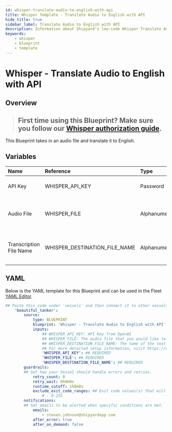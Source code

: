 ```yaml
---
id: whisper-translate-audio-to-english-with-api
title: Whisper Template - Translate Audio to English with API
hide_title: true
sidebar_label: Translate Audio to English with API
description: Information about Shipyard's low-code Whisper Translate Audio to English with API blueprint. This Blueprint takes in an audio file and translate it to English. 
keywords:
    - whisper
    - blueprint
    - template
---
```


# Whisper - Translate Audio to English with API

## Overview
> ## **First time using this Blueprint? Make sure you follow our [Whisper authorization guide](https://www.shipyardapp.com/docs/blueprint-library/whisper/whisper-authorization/)**.

This Blueprint takes in an audio file and translate it to English.

## Variables

| Name | Reference | Type | Required | Default | Options | Description |
|:-----|:----------|:-----|:---------|:--------|:--------|:------------|
| API Key | WHISPER_API_KEY  | Password |:white_check_mark: | `-` | - | API Key from OpenAI |
| Audio File | WHISPER_FILE  | Alphanumeric |:white_check_mark: | `-` | - | The audio file that you would like to translate to English |
| Transcription File Name | WHISPER_DESTINATION_FILE_NAME  | Alphanumeric |:white_check_mark: | `-` | - | The name of the text file where the transcription will go |


## YAML
Below is the YAML template for this Blueprint and can be used in the Fleet [YAML Editor](../../reference/fleets/yaml-editor.md).
```yaml
## Paste this code under 'vessels' and then connect it to other vessels under 'connections'
    'beautiful_tanker':
        source:
            type: BLUEPRINT
            blueprint: 'Whisper - Translate Audio to English with API'
            inputs: 
                ## WHISPER_API_KEY: API Key from OpenAI
                ## WHISPER_FILE: The audio file that you would like to translate to English
                ## WHISPER_DESTINATION_FILE_NAME: The name of the text file where the transcription will go
                ## For more detailed setup information, visit https://www.shipyardapp.com/docs/blueprint-library/whisper#translate-audio-to-english-with-api-blueprint
                'WHISPER_API_KEY': ## REQUIRED
                'WHISPER_FILE': ## REQUIRED
                'WHISPER_DESTINATION_FILE_NAME': ## REQUIRED
        guardrails:
        ## Set how your Vessel should handle errors and retries.
            retry_count: 0
            retry_wait: 0h0m0s
            runtime_cutoff: 1h0m0s
            exclude_exit_code_ranges: ## Exit code values(s) that will not be retried if encountered during a Voyage.
                # - 0-255
        notifications: 
        ## Set emails to be alerted when specific conditions are met.
            emails:
                - steven.johnson@shipyardapp.com
            after_error: true
            after_on_demand: false
```
